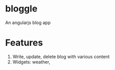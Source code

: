 # bloggle
An angularjs blog app

# Features
1. Write, update, delete blog with various content
2. Widgets: weather, 

